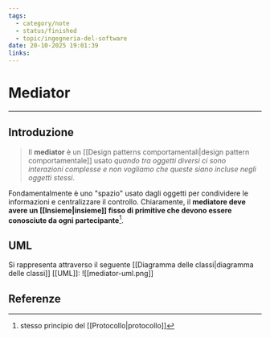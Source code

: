 ```yaml
---
tags:
  - category/note
  - status/finished
  - topic/ingegneria-del-software
date: 20-10-2025 19:01:39
links:
---
```

# Mediator
---
## Introduzione
> Il **mediator** è un [[Design patterns comportamentali|design pattern comportamentale]] usato _quando tra oggetti diversi ci sono interazioni complesse e non vogliamo che queste siano incluse negli oggetti stessi_.

Fondamentalmente è uno "spazio" usato dagli oggetti per condividere le informazioni e centralizzare il controllo. Chiaramente, il **mediatore deve avere un [[Insieme|insieme]] fisso di primitive che devono essere conosciute da ogni partecipante**[^1].

## UML
Si rappresenta attraverso il seguente [[Diagramma delle classi|diagramma delle classi]] [[UML]]:
![[mediator-uml.png]]

## Referenze

[^1]: stesso principio del [[Protocollo|protocollo]]
